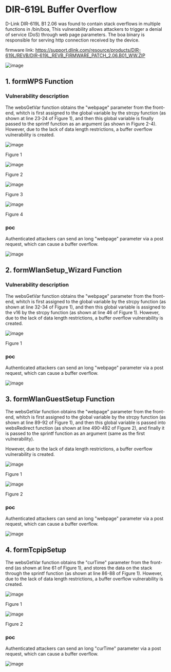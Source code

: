 # DIR-619L Buffer Overflow

D-Link DIR-619L B1 2.06 was found to contain stack overflows in multiple functions in /bin/boa, This vulnerability allows attackers to trigger a denial of service (DoS) through web page parameters. The boa binary is responsible for serving http connection received by the device. 

firmware link: https://support.dlink.com/resource/products/DIR-619L/REVB/DIR-619L_REVB_FIRMWARE_PATCH_2.06.B01_WW.ZIP

![image](https://github.com/YuboZhaoo/IoT/assets/154046274/06da0c59-fe71-4b6e-8f1d-72d321d00225)

## 1. formWPS Function

### **Vulnerability description**

The websGetVar function obtains the "webpage" parameter from the front-end, whitch is first assigned to the global variable by the strcpy function (as shown at line 23-24 of Figure 1), and then this global variable is finally passed to the sprintf function as an argument (as shown in Figure 2-4). However, due to the lack of data length restrictions, a buffer overflow vulnerability is created.

![image](https://github.com/YuboZhaoo/IoT/assets/154046274/48670541-93c4-4996-8adb-3c156df6747b)

Figure 1

![image](https://github.com/YuboZhaoo/IoT/assets/154046274/b608c2cf-026d-4e19-a64d-a78e851f7a77)

Figure 2

![image](https://github.com/YuboZhaoo/IoT/assets/154046274/2c8c10ba-a04c-48bf-91fe-c2173d4ec860)

Figure 3

![image](https://github.com/YuboZhaoo/IoT/assets/154046274/85f47264-a9ea-4032-b212-f978bd0fe718)

Figure 4

### **poc**
Authenticated attackers can send an long "webpage" parameter via a post request, which can cause a buffer overflow.

![image](https://github.com/YuboZhaoo/IoT/assets/154046274/17e01a1e-0a10-43d9-9cb3-fc05c50ded57)


## 2. formWlanSetup_Wizard Function

### **Vulnerability description**

The websGetVar function obtains the "webpage" parameter from the front-end, whitch is first assigned to the global variable by the strcpy function (as shown at line 32-34 of Figure 1), and then this global variable is assigned to the v16 by the strcpy function (as shown at line 46 of Figure 1). However, due to the lack of data length restrictions, a buffer overflow vulnerability is created.

![image](https://github.com/YuboZhaoo/IoT/assets/154046274/6cac466b-5990-4a3a-80d6-fe98379131aa)

Figure 1

### **poc**
Authenticated attackers can send an long "webpage" parameter via a post request, which can cause a buffer overflow.

![image](https://github.com/YuboZhaoo/IoT/assets/154046274/4c38799a-96a2-4518-a494-c1647a552a41)


## 3. formWlanGuestSetup Function

The websGetVar function obtains the "webpage" parameter from the front-end, whitch is first assigned to the global variable by the strcpy function (as shown at line 89-92 of Figure 1), and then this global variable is passed into websRedirect function (as shown at line 490-492 of Figure 2), and finally it is passed to the sprintf function as an argument (same as the first vulnerability). 

However, due to the lack of data length restrictions, a buffer overflow vulnerability is created.


![image](https://github.com/YuboZhaoo/IoT/assets/154046274/38840092-7ecc-46c2-812f-aa70205cc45b)

Figure 1

![image](https://github.com/YuboZhaoo/IoT/assets/154046274/4080e473-81f5-47da-8681-187487260366)

Figure 2

### **poc**
Authenticated attackers can send an long "webpage" parameter via a post request, which can cause a buffer overflow.

![image](https://github.com/YuboZhaoo/IoT/assets/154046274/36cfbf71-c245-4d90-a6de-2b7d8f83ec17)



## 4. formTcpipSetup

The websGetVar function obtains the "curTime" parameter from the front-end (as shown at line 61 of Figure 1), and stores the data on the stack through the sprintf function (as shown at line 86-88 of Figure 1). However, due to the lack of data length restrictions, a buffer overflow vulnerability is created.

![image](https://github.com/YuboZhaoo/IoT/assets/154046274/969c4f35-5f00-445b-b69b-7361ba6de285)

Figure 1

![image](https://github.com/YuboZhaoo/IoT/assets/154046274/7db6f033-31d8-46b9-9d79-76185b4102eb)

Figure 2

### **poc**
Authenticated attackers can send an long "curTime" parameter via a post request, which can cause a buffer overflow.

![image](https://github.com/YuboZhaoo/IoT/assets/154046274/6fab069f-0b44-406f-98c4-31665fd370b0)


